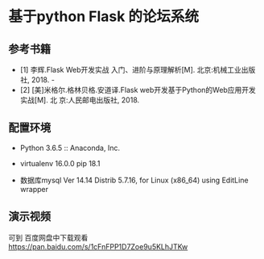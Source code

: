 # 基于python Flask 的论坛系统

## 参考书籍

- [1] 李辉.Flask Web开发实战 入门、进阶与原理解析[M]. 北京:机械工业出版社, 2018. -
- [2] [美]米格尔.格林贝格.安道译.Flask web开发基于Python的Web应用开发实战[M]. 北
  京:人民邮电出版社, 2018. 

## 配置环境

- Python 3.6.5 :: Anaconda, Inc. 

- virtualenv 16.0.0 pip 18.1 
- 数据库mysql  Ver 14.14 Distrib 5.7.16, for Linux (x86_64) using  EditLine wrapper

## 演示视频

可到 百度网盘中下载观看 https://pan.baidu.com/s/1cFnFPP1D7Zoe9u5KLhJTKw





